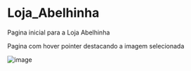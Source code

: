 # Loja_Abelhinha

Pagina inicial para a Loja Abelhinha 

Pagina com hover pointer destacando a imagem selecionada

![image](https://github.com/DavidDev01100100/Loja_Abelhinha/assets/82853944/b6e9590b-7c44-45fe-a483-f43e9b3c8797)
